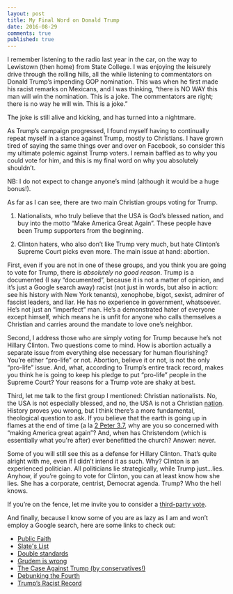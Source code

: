 ```yaml
---
layout: post
title: My Final Word on Donald Trump
date: 2016-08-29
comments: true
published: true
---
```



I remember listening to the radio last year in the car, on the way to Lewistown (then home) from State College. I was enjoying the leisurely drive through the rolling hills, all the while listening to commentators on Donald Trump’s impending GOP nomination. This was when he first made his racist remarks on Mexicans, and I was thinking, “there is NO WAY this man will win the nomination. This is a joke. The commentators are right; there is no way he will win. This is a joke.”

The joke is still alive and kicking, and has turned into a nightmare.

As Trump’s campaign progressed, I found myself having to continually repeat myself in a stance against Trump, mostly to Christians. I have grown tired of saying the same things over and over on Facebook, so consider this my ultimate polemic against Trump voters. I remain baffled as to why you could vote for him, and this is my final word on why you absolutely shouldn’t.

NB: I do not expect to change anyone’s mind (although it would be a huge bonus!).

As far as I can see, there are two main Christian groups voting for Trump.

1. Nationalists, who truly believe that the USA is God’s blessed nation, and buy into the motto “Make America Great Again”. These people have been Trump supporters from the beginning.

2. Clinton haters, who also don’t like Trump very much, but hate Clinton’s Supreme Court picks even more. The main issue at hand: abortion.

First, even if you are not in one of these groups, and you think you are going to vote for Trump, there is _absolutely no good reason_. Trump is a documented (I say “documented”, because it is not a matter of opinion, and it’s just a Google search away) racist (not just in words, but also in action: see his history with New York tenants), xenophobe, bigot, sexist, admirer of fascist leaders, and liar. He has no experience in government, whatsoever. He’s not just an “imperfect” man. He’s a demonstrated hater of everyone except himself, which means he is unfit for anyone who calls themselves a Christian and carries around the mandate to love one’s neighbor.

Second, I address those who are simply voting for Trump because he’s not Hillary Clinton. Two questions come to mind. How is abortion actually a separate issue from everything else necessary for human flourishing? You’re either “pro-life” or not. Abortion, believe it or not, is not the only “pro-life” issue. And, what, according to Trump’s entire track record, makes you think he is going to keep his pledge to put “pro-life” people in the Supreme Court? Your reasons for a Trump vote are shaky at best.

Third, let me talk to the first group I mentioned: Christian nationalists. No, the USA is not especially blessed, and no, the USA is not a Christian [nation](https://sabrinapeters.net/2015/07/02/i-pledge-allegiance/). History proves you wrong, but I think there’s a more fundamental, theological question to ask. If you believe that the earth is going up in flames at the end of time (a la [2 Peter 3.7](https://www.biblegateway.com/passage/?search=2+Peter+3), why are you so concerned with “making America great again”? And, when has Christendom (which is essentially what you're after) ever benefitted the church? Answer: never.

Some of you will still see this as a defense for Hillary Clinton. That’s quite alright with me, even if I didn’t intend it as such. Why? Clinton is an experienced politician. All politicians lie strategically, while Trump just…lies. Anyhow, if you’re going to vote for Clinton, you can at least know how she lies. She has a corporate, centrist, Democrat agenda. Trump? Who the hell knows.

If you’re on the fence, let me invite you to consider a [third-party vote](https://medium.com/@katylevinson/why-you-can-and-should-vote-3rd-party-in-some-states-908326575c6b#.di000g393).

And finally, because I know some of you are as lazy as I am and won’t employ a Google search, here are some links to check out:

- [Public Faith](http://www.publicfaith.us/)
- [Slate's List](http://www.slate.com/articles/news_and_politics/cover_story/2016/07/donald_trump_is_unfit_to_be_president_here_are_141_reasons_why.html)
- [Double standards](http://www.theatlantic.com/politics/archive/2016/08/evangelical-christians-trump-bill-clinton-apology/495224/)
- [Grudem is wrong](http://www.patheos.com/blogs/eidos/2016/07/a-good-man-justifies-a-wicked-deed-grudem-on-trump/)
- [The Case Against Trump (by conservatives!)](http://theresurgent.com/the-case-against-trump/)
- [Debunking the Fourth](http://universityabbey.org/blog/8th-annual-debunking-the-fourth/)
- [Trump’s Racist Record](http://www.nytimes.com/2016/07/24/opinion/sunday/is-donald-trump-a-racist.html?_r=0)
